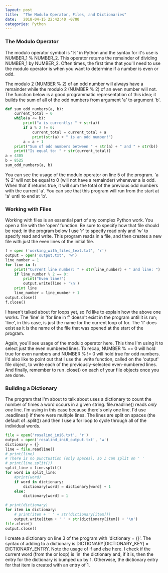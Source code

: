 ```yaml
---
layout: post
title:  "The Modulo Operator, Files, and Dictionaries"
date:   2018-04-15 22:42:40 -0700
categories: Python
---
```

### The Modulo Operator

The modulo operator symbol is '%' in Python and the syntax for it's use is NUMBER_1 % NUMBER_2. This operator returns the remainder of dividing NUMBER_1 by NUMBER_2. Often times, the first time that you'll need to use the modulo operator is when you want to determine if a number is even or odd.

The modulo 2 (NUMBER % 2) of an odd number will always have a remainder while the modulo 2 (NUMBER % 2) of an even number will not. The function below is a good programmatic representation of this idea; it builds the sum of all of the odd numbers from argument 'a' to argument 'b'.

```python
def sum_odd_numbers(a, b):
    current_total = 0
    while(a <= b):
        print("a is currently: " + str(a))
        if a % 2 != 0:
            current_total = current_total + a
            print(str(a) + " is an odd number!")
        a = a + 1
    print("Sum of odd numbers between " + str(a) + " and " + str(b))
    print("Is equal to: " + str(current_total))
a = 4305
b = 8525
sum_odd_numbers(a, b)
```

You can see the usage of the modulo operator on line 5 of the program. 'a % 2' will not be equal to 0 (will not have a remainder) whenever a is odd. When that if returns true, it will sum the total of the previous odd numbers with the current 'a'. You can see that this program will run from the start at 'a' until to end at 'b'.  

### Working with Files

Working with files is an essential part of any complex Python work. You open a file with the 'open' function. Be sure to specify how that file should be read; in the program below I use 'r' to specify read only and 'w' to specify read and write. This program reads in a file, and then creates a new file with just the even lines of the initial file.
```python
f = open ('working_with_files_text.txt', 'r')
output = open('output.txt', 'w')
line_number = 1
for line in f:
    print("Current line number: " + str(line_number) + " and line: ")
    if line_number % 2 == 0:
        print("Even line!")
        output.write(line + '\n')
    print line
    line_number = line_number + 1
output.close()
f.close()
```
I haven't talked about for loops yet, so I'd like to explain how the above one works. The 'line' in 'for line in f' doesn't exist in the program until it is run; 'line', in this case, is just the name for the current loop of for. The 'f' does exist as it is the name of the file that was opened at the start of the program.

Again, you'll see usage of the modulo operator here. This time I'm using it to select just the even numbered lines. To recap, NUMBER % == 0 will hold true for even numbers and NUMBER % != 0 will hold true for odd numbers. I'd also like to point out that I use the .write function, called on the 'output' file object, to write each of the previously-selected even-numbered lines. And finally, remember to run .close() on each of your file objects once you are done.

### Building a Dictionary

The program that I'm about to talk about uses a dictionary to count the number of times a word occurs in a given string. file.readline() reads *only one* line. I'm using in this case because there's only one line. I'd use .readlines() if there were multiple lines. The lines are split on spaces (the default of .split()) and then I use a for loop to cycle through all of the individual words.

```python
file = open('rosalind_ini6.txt', 'r')
output = open('rosalind_ini6_output.txt', 'w')
dictionary = {}
line = file.readline()
# print(line)
# There is no punctuation (only spaces), so I can split on ' '
# print(line.split())
split_line = line.split()
for word in split_line:
    #print(word)
    if word in dictionary:
        dictionary[word] = dictionary[word] + 1
    else:
        dictionary[word] = 1

# print(dictionary)
for item in dictionary:
    # print(item + ' ' + str(dictionary[item]))
    output.write(item + ' ' + str(dictionary[item]) + '\n')
file.close()
output.close()
```
I create a dictionary on line 3 of the program with 'dictionary = {}'. The syntax of adding to a dictionary is DICTIONARY[DICTIONARY_KEY] = DICTIONARY_ENTRY. Note the usage of if and else here. I check if the current word (from the or loop) is 'in' the dictionary and, if it is, then the entry for the dictionary is bumped up by 1. Otherwise, the dictionary entry for that item is created with an entry of 1.
